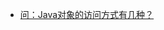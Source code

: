 - [问：Java对象的访问方式有几种？](<https://mp.weixin.qq.com/s?__biz=MzAwOTE3NDY5OA==&mid=2647910799&idx=3&sn=3e0283e821426c96a381c252cee760b5&chksm=8344e24ab4336b5c61ea52cd572df36356d976e717d5f433422d4f9b70217acfbd93b62219e8&mpshare=1&scene=23&srcid=&sharer_sharetime=1588136331472&sharer_shareid=e6d90aec84add5cf004cb1ab6979727c#rd>)